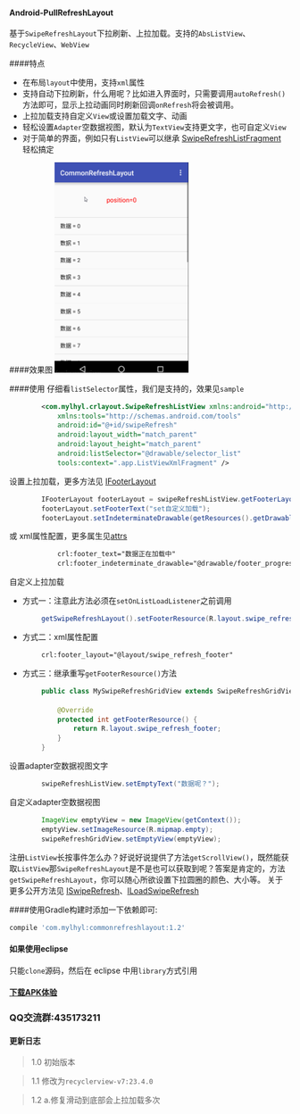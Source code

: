 #### Android-PullRefreshLayout
基于`SwipeRefreshLayout`下拉刷新、上拉加载。支持的`AbsListView`、`RecycleView`、`WebView`

####特点
 * 在布局`layout`中使用，支持`xml`属性
 * 支持自动下拉刷新，什么用呢？比如进入界面时，只需要调用`autoRefresh()`方法即可，显示上拉动画同时刷新回调`onRefresh`将会被调用。
 * 上拉加载支持自定义`View`或设置加载文字、动画
 * 轻松设置`Adapter`空数据视图，默认为`TextView`支持更文字，也可自定义`View`
 * 对于简单的界面，例如只有`ListView`可以继承 [SwipeRefreshListFragment](commonrefreshlayout/src/main/java/com/mylhyl/crlayout/app/SwipeRefreshListFragment.java)
   轻松搞定

####效果图
<img src="preview/gif.gif" width="240px"/>

####使用
  仔细看`listSelector`属性，我们是支持的，效果见`sample`
```xml
        <com.mylhyl.crlayout.SwipeRefreshListView xmlns:android="http://schemas.android.com/apk/res/android"
            xmlns:tools="http://schemas.android.com/tools"
            android:id="@+id/swipeRefresh"
            android:layout_width="match_parent"
            android:layout_height="match_parent"
            android:listSelector="@drawable/selector_list"
            tools:context=".app.ListViewXmlFragment" />
```
 设置上拉加载，更多方法见 [IFooterLayout](commonrefreshlayout/src/main/java/com/mylhyl/crlayout/IFooterLayout.java)
```java
        IFooterLayout footerLayout = swipeRefreshListView.getFooterLayout();
        footerLayout.setFooterText("set自定义加载");
        footerLayout.setIndeterminateDrawable(getResources().getDrawable(R.drawable.footer_progressbar));
```
或 xml属性配置，更多属生见[attrs](commonrefreshlayout/src/main/res/values/attrs.xml)
```xml
            crl:footer_text="数据正在加载中"
            crl:footer_indeterminate_drawable="@drawable/footer_progressbar"
```

 自定义上拉加载
 
 * 方式一：注意此方法必须在`setOnListLoadListener`之前调用
 
```java
        getSwipeRefreshLayout().setFooterResource(R.layout.swipe_refresh_footer);
```
 * 方式二：xml属性配置
 
```xml
        crl:footer_layout="@layout/swipe_refresh_footer"
```
 * 方式三：继承重写`getFooterResource()`方法
 
```java
        public class MySwipeRefreshGridView extends SwipeRefreshGridView {
        
            @Override
            protected int getFooterResource() {
                return R.layout.swipe_refresh_footer;
            }
        }
```
设置adapter空数据视图文字
```java
        swipeRefreshListView.setEmptyText("数据呢？");
```
 自定义adapter空数据视图
```java
        ImageView emptyView = new ImageView(getContext());
        emptyView.setImageResource(R.mipmap.empty);
        swipeRefreshGridView.setEmptyView(emptyView);
```
注册`ListView`长按事件怎么办？好说好说提供了方法`getScrollView()`，既然能获取`ListView`那`SwipeRefreshLayout`是不是也可以获取到呢？答案是肯定的，方法`getSwipeRefreshLayout`，你可以随心所欲设置下拉圆圈的颜色、大小等。
关于更多公开方法见 [ISwipeRefresh](commonrefreshlayout/src/main/java/com/mylhyl/crlayout/ISwipeRefresh.java)、[ILoadSwipeRefresh](commonrefreshlayout/src/main/java/com/mylhyl/crlayout/ILoadSwipeRefresh.java)

####使用Gradle构建时添加一下依赖即可:
```javascript
compile 'com.mylhyl:commonrefreshlayout:1.2'
```
#### 如果使用eclipse
只能`clone`源码，然后在 eclipse 中用`library`方式引用
     
#### [下载APK体验](preview/sample-debug.apk)

### QQ交流群:435173211

#### 更新日志
> 1.0 初始版本

> 1.1 修改为`recyclerview-v7:23.4.0`

> 1.2 a.修复滑动到底部会上拉加载多次
